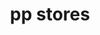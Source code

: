 ---
title: "pp stores"
url: /parappur/pp-stores-road-via-chavakkadu-to-guruvayoor/
shop: Schreibwaren
---